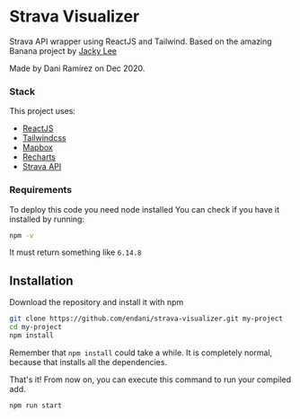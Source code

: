 # Strava Visualizer
Strava API wrapper using ReactJS and Tailwind.
Based on the amazing Banana project by [Jacky Lee](https://github.com/aboutjax)

Made by Dani Ramírez on Dec 2020. 

### Stack

This project uses:
- [ReactJS](https://reactjs.org/) 
- [Tailwindcss](https://tailwindcss.com/)
- [Mapbox](https://www.mapbox.com/)
- [Recharts](https://recharts.org/en-US/)
- [Strava API](https://developers.strava.com/)

### Requirements
To deploy this code you need node installed 
You can check if you have it installed by running: 
```bash
npm -v
```
It must return something like `6.14.8`

## Installation
Download the repository and install it with npm 
```bash
git clone https://github.com/endani/strava-visualizer.git my-project
cd my-project
npm install
```

Remember that `npm install` could take a while. It is completely normal, because that installs all the dependencies.

That's it! From now on, you can execute this command to run your compiled add.

```bash
npm run start
```


